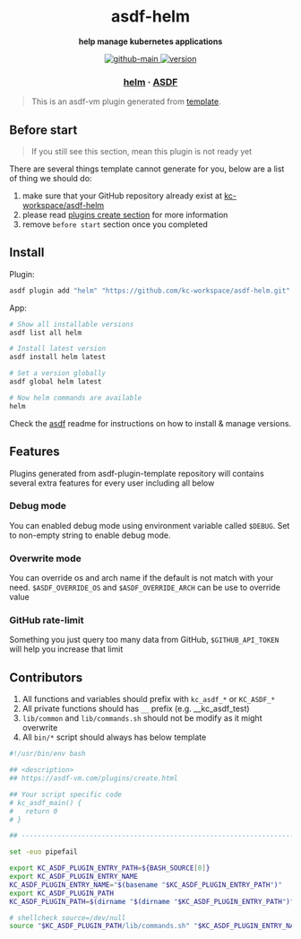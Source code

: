 <h1 align="center">
  asdf-helm
</h1>

<!-- Description section -->
<p align="center">
  <strong>help manage kubernetes applications</strong>
</p>

<!-- Badges section -->
<p align="center">
  <a href="https://github.com/kc-workspace/asdf-helm/actions/workflows/main.yml">
    <img
      alt="github-main"
      src="https://img.shields.io/github/actions/workflow/status/kc-workspace/asdf-helm/main.yml?style=flat-square&logo=github">
  </a>
  <a href="https://github.com/kc-workspace/asdf-helm/releases">
    <img
      alt="version"
      src="https://img.shields.io/github/v/release/kc-workspace/asdf-helm?style=flat-square&logo=github">
  </a>
</p>

<!-- Links section -->
<h3 align="center">
  <a href="https://helm.sh">helm</a>
  <span> · </span>
  <a href="https://asdf-vm.com">ASDF</a>
</h3>

> This is an asdf-vm plugin generated from [template][template-gh].

## Before start

> If you still see this section, mean this plugin is not ready yet

There are several things template cannot generate for you,
below are a list of thing we should do:

1. make sure that your GitHub repository already exist at [kc-workspace/asdf-helm][plugin-gh]
2. please read [plugins create section][asdf-create-plugin] for more information
3. remove `before start` section once you completed

## Install

Plugin:

```sh
asdf plugin add "helm" "https://github.com/kc-workspace/asdf-helm.git"
```

App:

```sh
# Show all installable versions
asdf list all helm

# Install latest version
asdf install helm latest

# Set a version globally
asdf global helm latest

# Now helm commands are available
helm
```

Check the [asdf][asdf-link] readme for instructions on
how to install & manage versions.

## Features

Plugins generated from asdf-plugin-template repository will
contains several extra features for every user including all below

### Debug mode

You can enabled debug mode using environment variable called `$DEBUG`.
Set to non-empty string to enable debug mode.

### Overwrite mode

You can override os and arch name if the default is not match with your need.
`$ASDF_OVERRIDE_OS` and `$ASDF_OVERRIDE_ARCH` can be use to override value

### GitHub rate-limit

Something you just query too many data from GitHub,
`$GITHUB_API_TOKEN` will help you increase that limit

## Contributors

1. All functions and variables should prefix with `kc_asdf_*` or `KC_ASDF_*`
2. All private functions should has `__` prefix (e.g. __kc_asdf_test)
2. `lib/common` and `lib/commands.sh` should not be modify as it might overwrite
3. All `bin/*` script should always has below template

```bash
#!/usr/bin/env bash

## <description>
## https://asdf-vm.com/plugins/create.html

## Your script specific code
# kc_asdf_main() {
#   return 0
# }

## -----------------------------------------------------------------------

set -euo pipefail

export KC_ASDF_PLUGIN_ENTRY_PATH=${BASH_SOURCE[0]}
export KC_ASDF_PLUGIN_ENTRY_NAME
KC_ASDF_PLUGIN_ENTRY_NAME="$(basename "$KC_ASDF_PLUGIN_ENTRY_PATH")"
export KC_ASDF_PLUGIN_PATH
KC_ASDF_PLUGIN_PATH=$(dirname "$(dirname "$KC_ASDF_PLUGIN_ENTRY_PATH")")

# shellcheck source=/dev/null
source "$KC_ASDF_PLUGIN_PATH/lib/commands.sh" "$KC_ASDF_PLUGIN_ENTRY_NAME"
```

<!-- LINKS SECTION -->


[plugin-gh]: https://github.com/kc-workspace/asdf-helm
[template-gh]: https://github.com/kc-workspace/asdf-plugin-template
[asdf-link]: https://github.com/asdf-vm/asdf
[asdf-create-plugin]: https://asdf-vm.com/plugins/create.html
